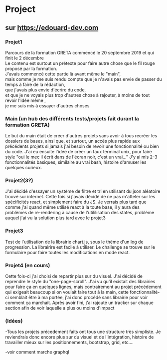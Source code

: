 # Project
## sur https://edouard-dev.com

### Projet1                                                                              
Parcours de la formation GRETA commencé le 20 septembre 2019 et qui finit le 2 décembre                                                                        
Le contenu est surtout un prétexte pour faire autre chose que le fil rouge proposé par la formation.                          
J'avais commencé cette partie là avant même le "main",                                                                        
mais comme je me suis rendu compte que je n'avais pas envie de passer du temps à faire de la rédaction,                        
que j'avais plus envie d'écrire du code,                                                                                      
et que je ne voyais plus trop d'autres chose à rajouter, à moins de tout revoir l'idée même ,                                  
je me suis mis à essayer d'autres choses                                                                               

### Main (un hub des différents tests/projets fait durant la formation GRETA)
Le but du main était de créer d'autres projets sans avoir à tous recréer les dossiers de bases,
ainsi que, et surtout, un accès plus rapide aux précédents projets si jamais j'ai besoin de revoir une fonctionnalité ou bien du code.
J'ai eu ensuite l'idée de créer un faux terminal unix, pour faire style "oui le mec il écrit dans de l'écran noir, c'est un vrai..."
J'y ai mis 2-3 fonctionnalités basiques, similaire au vrai bash, histoire d'amuser les quelques curieux.

### Projet2(3?)
 J'ai décidé d'essayer un système de filtre et tri en utilisant du json aléatoire trouvé sur internet.
 Cette fois si j'avais décidé de ne pas m'atteler sur les spécificités react, et simplement faire du JS.
 Je verrais plus tard que comme j'ai quand même utilisé react à la toute base,
 il y aura des problèmes de re-rendering à cause de l'utililisation des states,
 problème auquel j'ai vu la solution plus tard avec le projet3

### Projet3
Test de l'utilisation de la librairie chart.js, sous le thème d'un log de progression.
La librairire est facile à utiliser. Le challenge se trouve sur le formulaire pour faire toutes les modifications en mode react.

### Projet4 (en cours)
Cette fois-ci j'ai choisi de repartir plus sur du visuel. J'ai décidé de reprendre le style du "one-page-scroll".
J'ai vu qu'il existait des librairies pour faire ça en quelques lignes,
mais contrairement au projet précédement qui exigeait beaucoup si on voulait faire tout à la main,
cette fonctionnalité-ci semblait être à ma portée, j'ai donc procédé sans librairie pour voir comment ça marchait.
Après avoir fini, j'ai rajouté un tracker sur chaque section afin de voir laquelle a plus ou moins d'impact

### (Idées)
-Tous les projets précedement faits ont tous une structure très simpliste. Je reviendrais donc encore plus sur du visuel et de l'intégration, histoire de travailler mieux sur les positionnements, bootstrap, grid, etc....

-voir comment marche graphql
